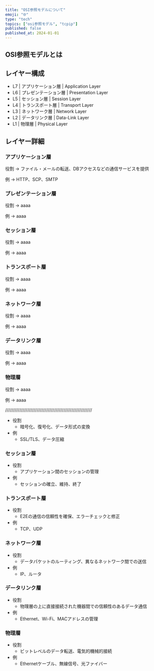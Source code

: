 ```yaml
---
title: "OSI参照モデルについて"
emoji: "🌐"
type: "tech"
topics: ["osi参照モデル", "tcpip"]
published: false
published_at: 2024-01-01
---
```


## OSI参照モデルとは

## レイヤー構成

- L7 | アプリケーション層 | Application Layer
- L6 | プレゼンテーション層 | Presentation Layer
- L5 | セッション層 | Session Layer
- L4 | トランスポート層 | Transport Layer
- L3 | ネットワーク層 | Network Layer
- L2 | データリンク層 | Data-Link Layer
- L1 | 物理層 | Physical Layer

## レイヤー詳細

### アプリケーション層

役割
→ ファイル・メールの転送、DBアクセスなどの通信サービスを提供

例
→ HTTP、SCP、SMTP

### プレゼンテーション層

役割
→ aaaa

例
→ aaaa

### セッション層

役割
→ aaaa

例
→ aaaa

### トランスポート層

役割
→ aaaa

例
→ aaaa

### ネットワーク層

役割
→ aaaa

例
→ aaaa

### データリンク層

役割
→ aaaa

例
→ aaaa

### 物理層

役割
→ aaaa

例
→ aaaa

///////////////////////////////////////////////////////



- 役割
  - 暗号化、復号化、データ形式の変換
- 例
  - SSL/TLS、データ圧縮

### セッション層

- 役割
  - アプリケーション間のセッションの管理
- 例
  - セッションの確立、維持、終了

### トランスポート層

- 役割
  - E2Eの通信の信頼性を確保、エラーチェックと修正
- 例
  - TCP、UDP

### ネットワーク層

- 役割
  - データパケットのルーティング、異なるネットワーク間での送信
- 例
  - IP、ルータ

### データリンク層

- 役割
  - 物理層の上に直接接続された機器間での信頼性のあるデータ通信
- 例
  - Ethernet、Wi-Fi、MACアドレスの管理

### 物理層

- 役割
  - ビットレベルのデータ転送、電気的機械的接続
- 例
  - Ethernetケーブル、無線信号、光ファイバー
